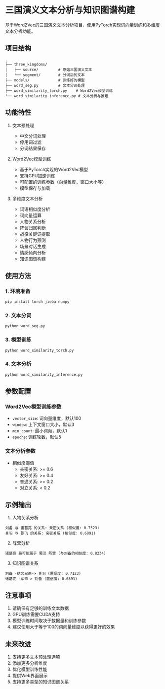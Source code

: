 # 三国演义文本分析与知识图谱构建

基于Word2Vec的三国演义文本分析项目，使用PyTorch实现词向量训练和多维度文本分析功能。

## 项目结构

```
.
├── three_kingdoms/
│   ├── source/         # 原始三国演义文本
│   └── segment/        # 分词后的文本
├── models/             # 训练好的模型
├── word_seg.py         # 文本分词处理
├── word_similarity_torch.py    # Word2Vec模型训练
└── word_similarity_inference.py # 文本分析与推理
```

## 功能特性

1. 文本预处理
   - 中文分词处理
   - 停用词过滤
   - 分词结果保存

2. Word2Vec模型训练
   - 基于PyTorch实现的Word2Vec模型
   - 支持GPU加速训练
   - 可配置的训练参数（向量维度、窗口大小等）
   - 模型保存与加载

3. 多维度文本分析
   - 词语相似度分析
   - 词向量运算
   - 人物关系分析
   - 阵营归属判断
   - 战役关键词提取
   - 人物行为预测
   - 场景对话生成
   - 情感倾向分析
   - 知识图谱构建

## 使用方法

### 1. 环境准备

```bash
pip install torch jieba numpy
```

### 2. 文本分词

```bash
python word_seg.py
```

### 3. 模型训练

```bash
python word_similarity_torch.py
```

### 4. 文本分析

```bash
python word_similarity_inference.py
```

## 参数配置

### Word2Vec模型训练参数

- `vector_size`: 词向量维度，默认100
- `window`: 上下文窗口大小，默认3
- `min_count`: 最小词频，默认1
- `epochs`: 训练轮数，默认5

### 文本分析参数

- 相似度阈值
  - 亲密关系: >= 0.6
  - 友好关系: >= 0.4
  - 普通关系: >= 0.2
  - 对立关系: < 0.2

## 示例输出

1. 人物关系分析
```
刘备 与 诸葛亮 的关系: 亲密关系 (相似度: 0.7523)
关羽 与 张飞 的关系: 亲密关系 (相似度: 0.6891)
```

2. 阵营分析
```
诸葛亮 最可能属于 蜀汉 阵营 (与刘备的相似度: 0.8234)
```

3. 知识图谱关系
```
刘备 -结义兄弟-> 关羽 (置信度: 0.7123)
诸葛亮 -军师-> 刘备 (置信度: 0.6891)
```

## 注意事项

1. 请确保有足够的训练文本数据
2. GPU训练需要CUDA支持
3. 模型训练时间取决于数据量和训练参数
4. 建议使用大于等于100的词向量维度以获得更好的效果

## 未来改进

1. 支持更多文本预处理选项
2. 添加更多分析维度
3. 优化模型训练性能
4. 提供Web界面展示
5. 支持更多类型的知识图谱关系 